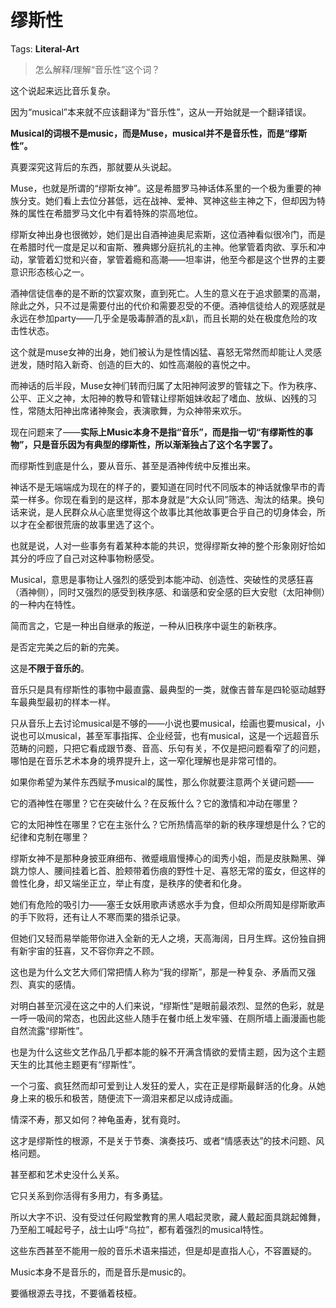 # 缪斯性

Tags: **Literal-Art**

> 怎么解释/理解“音乐性”这个词？



这个说起来远比音乐复杂。

因为“musical”本来就不应该翻译为“音乐性”，这从一开始就是一个翻译错误。

**Musical的词根不是music，而是Muse，musical并不是音乐性，而是“缪斯性”。**

真要深究这背后的东西，那就要从头说起。

Muse，也就是所谓的“缪斯女神”。这是希腊罗马神话体系里的一个极为重要的神族分支。她们看上去位分甚低，远在战神、爱神、冥神这些主神之下，但却因为特殊的属性在希腊罗马文化中有着特殊的崇高地位。

缪斯女神出身也很微妙，她们是出自酒神迪奥尼索斯，这位酒神看似很冷门，而是在希腊时代一度是足以和宙斯、雅典娜分庭抗礼的主神。他掌管着肉欲、享乐和冲动，掌管着幻觉和兴奋，掌管着瘾和高潮——坦率讲，他至今都是这个世界的主要意识形态核心之一。

酒神信徒信奉的是不断的饮宴欢聚，直到死亡。人生的意义在于追求颤栗的高潮，除此之外，只不过是需要付出的代价和需要忍受的不便。酒神信徒给人的观感就是永远在参加party——几乎全是吸毒醉酒的乱x趴，而且长期的处在极度危险的攻击性状态。

这个就是muse女神的出身，她们被认为是性情凶猛、喜怒无常然而却能让人灵感迸发，随时陷入新奇、创造的巨大的、如性高潮般的喜悦之中。

而神话的后半段，Muse女神们转而归属了太阳神阿波罗的管辖之下。作为秩序、公平、正义之神，太阳神的教导和管辖让缪斯姐妹收起了嗜血、放纵、凶残的习性，常随太阳神出席诸神聚会，表演歌舞，为众神带来欢乐。

现在问题来了——**实际上Music本身不是指“音乐”，而是指一切“有缪斯性的事物”，只是音乐因为有典型的缪斯性，所以渐渐独占了这个名字罢了。**

而缪斯性到底是什么，要从音乐、甚至是酒神传统中反推出来。

神话不是无端端成为现在的样子的，要知道在同时代不同版本的神话就像早市的青菜一样多。你现在看到的是这样，那本身就是“大众认同”筛选、淘汰的结果。换句话来说，是人民群众从心底里觉得这个故事比其他故事更合乎自己的切身体会，所以才在全都很荒唐的故事里选了这个。

也就是说，人对一些事务有着某种本能的共识，觉得缪斯女神的整个形象刚好恰如其分的呼应了自己对这种事物粉感受。

Musical，意思是事物让人强烈的感受到本能冲动、创造性、突破性的灵感狂喜（酒神侧），同时又强烈的感受到秩序感、和谐感和安全感的巨大安慰（太阳神侧）的一种内在特性。

简而言之，它是一种出自继承的叛逆，一种从旧秩序中诞生的新秩序。

是否定完美之后的新的完美。

这是**不限于音乐的**。

音乐只是具有缪斯性的事物中最直露、最典型的一类，就像吉普车是四轮驱动越野车最典型最初的样本一样。

只从音乐上去讨论musical是不够的——小说也要musical，绘画也要musical，小说也可以musical，甚至军事指挥、企业经营，也有musical，这是一个远超音乐范畴的问题，只把它看成跟节奏、音高、乐句有关，不仅是把问题看窄了的问题，哪怕是在音乐艺术本身的境界提升上，这一窄化理解也是非常可惜的。

如果你希望为某件东西赋予musical的属性，那么你就要注意两个关键问题——

它的酒神性在哪里？它在突破什么？在反叛什么？它的激情和冲动在哪里？

它的太阳神性在哪里？它在主张什么？它所热情高举的新的秩序理想是什么？它的纪律和克制在哪里？

缪斯女神不是那种身披亚麻细布、微蹙峨眉慢捧心的闺秀小姐，而是皮肤黝黑、弹跳力惊人、腰间挂着匕首、脸颊带着伤痕的野性十足、喜怒无常的蛮女，但这样的兽性化身，却又端坐正立，举止有度，是秩序的使者和化身。

她们有危险的吸引力——塞壬女妖用歌声诱惑水手为食，但却众所周知是缪斯歌声的手下败将，还有让人不寒而栗的猎杀记录。

但她们又轻而易举能带你进入全新的无人之境，天高海阔，日月生辉。这份独自拥有新宇宙的狂喜，又不容你弃之不顾。

这也是为什么文艺大师们常把情人称为“我的缪斯”，那是一种复杂、矛盾而又强烈、真实的感情。

对明白甚至沉浸在这之中的人们来说，“缪斯性”是眼前最浓烈、显然的色彩，就是一呼一吸间的常态，也因此这些人随手在餐巾纸上发牢骚、在厕所墙上画漫画也能自然流露“缪斯性”。

也是为什么这些文艺作品几乎都本能的躲不开满含情欲的爱情主题，因为这个主题天生的比其他主题更有“缪斯性”。

一个刁蛮、疯狂然而却可爱到让人发狂的爱人，实在正是缪斯最鲜活的化身。从她身上来的极乐和极苦，随便流下一滴泪来都足以成诗成画。

情深不寿，那又如何？神龟虽寿，犹有竟时。

这才是缪斯性的根源，不是关于节奏、演奏技巧、或者“情感表达”的技术问题、风格问题。

甚至都和艺术史没什么关系。

它只关系到你活得有多用力，有多勇猛。

所以大字不识、没有受过任何殿堂教育的黑人唱起灵歌，藏人戴起面具跳起傩舞，乃至船工喊起号子，战士山呼“乌拉”，都有着强烈的musical特性。

这些东西甚至不能用一般的音乐术语来描述，但是却是直指人心，不容置疑的。

Music本身不是音乐的，而是音乐是music的。

要循根源去寻找，不要循着枝桠。



